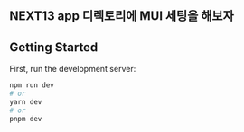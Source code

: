 ## NEXT13 app 디렉토리에 MUI 세팅을 해보자

## Getting Started

First, run the development server:

```bash
npm run dev
# or
yarn dev
# or
pnpm dev
```
